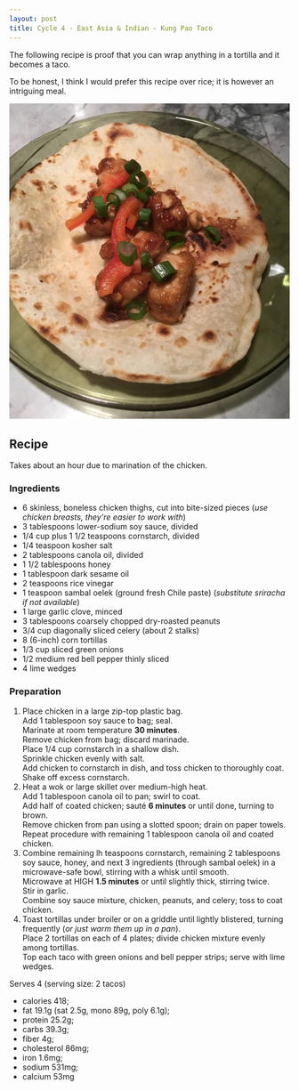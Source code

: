 ```yaml
---
layout: post
title: Cycle 4 - East Asia & Indian - Kung Pao Taco
---
```


The following recipe is proof that you can wrap anything in a tortilla
and it becomes a taco.

To be honest, I think I would prefer this recipe over rice; it is however
an intriguing meal.

![Kung Pao Taco](/assets/2018-kung_pao_taco.jpg)

## Recipe

Takes about an hour due to marination of the chicken.

### Ingredients

* 6 skinless, boneless chicken thighs, cut into bite-sized pieces
  (*use chicken breasts, they're easier to work with*)
* 3 tablespoons lower-sodium soy sauce, divided
* 1/4 cup plus 1 1/2 teaspoons cornstarch, divided
* 1/4 teaspoon kosher salt
* 2 tablespoons canola oil, divided
* 1 1/2 tablespoons honey
* 1 tablespoon dark sesame oil
* 2 teaspoons rice vinegar
* 1 teaspoon sambal oelek (ground fresh Chile paste) (*substitute sriracha if not available*)
* 1 large garlic clove, minced
* 3 tablespoons coarsely chopped dry-roasted peanuts
* 3/4 cup diagonally sliced celery (about 2 stalks)
* 8 (6-inch) corn tortillas
* 1/3 cup sliced green onions
* 1/2 medium red bell pepper thinly sliced
* 4 lime wedges

### Preparation

1. Place chicken in a large zip-top plastic bag.  
  Add 1 tablespoon soy sauce to bag; seal.  
  Marinate at room temperature **30 minutes**.  
  Remove chicken from bag; discard marinade.  
  Place 1/4 cup cornstarch in a shallow dish.  
  Sprinkle chicken evenly with salt.  
  Add chicken to cornstarch in dish, and toss chicken to thoroughly coat.  
  Shake off excess cornstarch.
2. Heat a wok or large skillet over medium-high heat.  
  Add 1 tablespoon canola oil to pan; swirl to coat.  
  Add half of coated chicken; sauté **6 minutes** or until done, turning to brown.  
  Remove chicken from pan using a slotted spoon; drain on paper towels.  
  Repeat procedure with remaining 1 tablespoon canola oil and coated chicken.
3. Combine remaining lh teaspoons cornstarch, remaining 2 tablespoons soy sauce, honey, and next 3 ingredients (through sambal oelek)
  in a microwave-safe bowl, stirring with a whisk until smooth.  
  Microwave at HIGH **1.5 minutes** or until slightly thick, stirring twice.  
  Stir in garlic.  
  Combine soy sauce mixture, chicken, peanuts, and celery; toss to coat chicken.
4. Toast tortillas under broiler or on a griddle until lightly blistered, turning
frequently (*or just warm them up in a pan*).  
  Place 2 tortillas on each of 4 plates; divide chicken mixture evenly among tortillas.  
  Top each taco with green onions and bell pepper strips; serve with lime wedges.
  
Serves 4 (serving size: 2 tacos)

* calories 418;
* fat 19.1g (sat 2.5g, mono 89g, poly 6.1g);
* protein 25.2g;
* carbs 39.3g;
* fiber 4g;
* cholesterol 86mg;
* iron 1.6mg;
* sodium 531mg;
* calcium 53mg